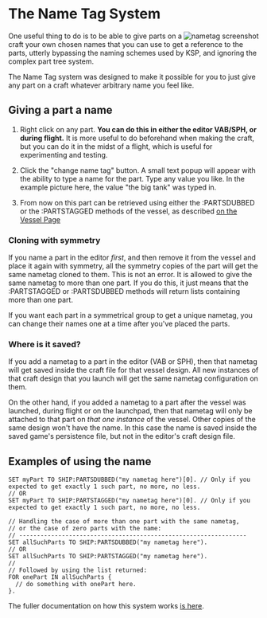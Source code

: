 The Name Tag System
===================

<img align="right" src="../../images/nametag.png" alt="nametag screenshot">

One useful thing to do is to be able to give parts on a craft your own
chosen names that you can use to get a reference to the parts, utterly
bypassing the naming schemes used by KSP, and ignoring the complex
part tree system.

The Name Tag system was designed to make it possible for you to just
give any part on a craft whatever arbitrary name you feel like.

Giving a part a name
--------------------

1. Right click on any part.  **You can do this in either the editor VAB/SPH,
or during flight.** It is more useful to do beforehand when making the
craft, but you can do it in the midst of a flight, which is useful for
experimenting and testing.

2. Click the "change name tag" button.  A small text popup will appear
with the ability to type a name for the part.  Type any value you
like.  In the example picture here, the value "the big tank" was typed in.

3. From now on this part can be retrieved using either the :PARTSDUBBED or
the :PARTSTAGGED methods of the vessel, as described
[on the Vessel Page](../../structure/vessel/index.html)

### Cloning with symmetry

If you name a part in the editor *first*, and then remove it from the 
vessel and place it again with symmetry, all the symmetry copies of the
part will get the same nametag cloned to them.  This is not an error.  It
is allowed to give the same nametag to more than one part.  If you do this,
it just means that the :PARTSTAGGED or :PARTSDUBBED methods will return
lists containing more than one part.

If you want each part in a symmetrical group to get a unique nametag, you
can change their names one at a time after you've placed the parts.

### Where is it saved?

If you add a nametag to a part in the editor (VAB or SPH), then that
nametag will get saved inside the craft file for that vessel design.
All new instances of that craft design that you launch will get the
same nametag configuration on them.

On the other hand, if you added a nametag to a part after the vessel
was launched, during flight or on the launchpad, then that nametag
will only be attached to that part on *that one instance* of the
vessel.  Other copies of the same design won't have the name.  In this
case the name is saved inside the saved game's persistence file, but
not in the editor's craft design file.

Examples of using the name
--------------------------

    SET myPart TO SHIP:PARTSDUBBED("my nametag here")[0]. // Only if you expected to get exactly 1 such part, no more, no less.
    // OR
    SET myPart TO SHIP:PARTSTAGGED("my nametag here")[0]. // Only if you expected to get exactly 1 such part, no more, no less.
   
    // Handling the case of more than one part with the same nametag,
    // or the case of zero parts with the name:
    // ----------------------------------------------------------------
    SET allSuchParts TO SHIP:PARTSDUBBED("my nametag here").
    // OR
    SET allSuchParts TO SHIP:PARTSTAGGED("my nametag here").
    //
    // Followed by using the list returned:
    FOR onePart IN allSuchParts {
      // do something with onePart here.
    }.

The fuller documentation on how this system works [is here](../ship_parts_and_modules/index.html).


